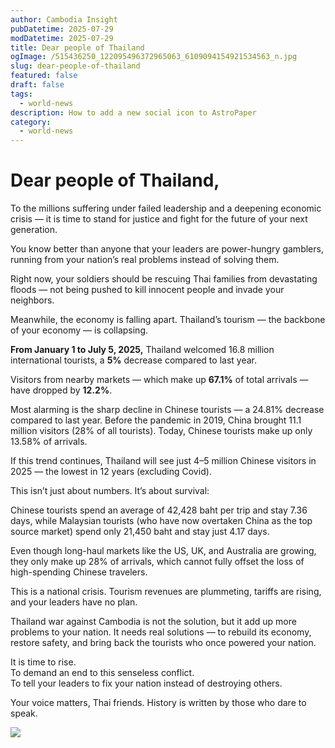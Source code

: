 ```yaml
---
author: Cambodia Insight
pubDatetime: 2025-07-29
modDatetime: 2025-07-29
title: Dear people of Thailand
ogImage: /515436250_122095496372965063_6109094154921534563_n.jpg
slug: dear-people-of-thailand
featured: false
draft: false
tags:
  - world-news
description: How to add a new social icon to AstroPaper
category:
  - world-news
---
```

# Dear people of Thailand,

To the millions suffering under failed leadership and a deepening economic crisis — it is time to stand for justice and fight for the future of your next generation.

You know better than anyone that your leaders are power-hungry gamblers, running from your nation’s real problems instead of solving them.

Right now, your soldiers should be rescuing Thai families from devastating floods — not being pushed to kill innocent people and invade your neighbors.

Meanwhile, the economy is falling apart. Thailand’s tourism — the backbone of your economy — is collapsing.

**From January 1 to July 5, 2025,** Thailand welcomed 16.8 million international tourists, a **5%** decrease compared to last year.

Visitors from nearby markets — which make up **67.1%** of total arrivals — have dropped by **12.2%**.

Most alarming is the sharp decline in Chinese tourists — a 24.81% decrease compared to last year. Before the pandemic in 2019, China brought 11.1 million visitors (28% of all tourists). Today, Chinese tourists make up only 13.58% of arrivals.

If this trend continues, Thailand will see just 4–5 million Chinese visitors in 2025 — the lowest in 12 years (excluding Covid).

This isn’t just about numbers. It’s about survival:

Chinese tourists spend an average of 42,428 baht per trip and stay 7.36 days, while Malaysian tourists (who have now overtaken China as the top source market) spend only 21,450 baht and stay just 4.17 days.

Even though long-haul markets like the US, UK, and Australia are growing, they only make up 28% of arrivals, which cannot fully offset the loss of high-spending Chinese travelers.

This is a national crisis. Tourism revenues are plummeting, tariffs are rising, and your leaders have no plan.

Thailand war against Cambodia is not the solution, but it add up more problems to your nation. It needs real solutions — to rebuild its economy, restore safety, and bring back the tourists who once powered your nation.

It is time to rise.  
To demand an end to this senseless conflict.  
To tell your leaders to fix your nation instead of destroying others.

Your voice matters, Thai friends. History is written by those who dare to speak.

![](/515436250_122095496372965063_6109094154921534563_n.jpg)